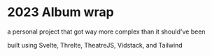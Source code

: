 # 2023 Album wrap

a personal project that got way more complex than it should've been

built using Svelte, Threlte, TheatreJS, Vidstack, and Tailwind
